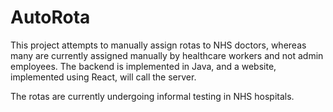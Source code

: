 # AutoRota
This project attempts to manually assign rotas to NHS doctors, whereas many are currently assigned manually by healthcare workers and not admin employees. The backend is implemented in Java, and a website, implemented using React, will call the server.

The rotas are currently undergoing informal testing in NHS hospitals.
